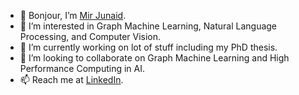 - 👋 Bonjour, I’m [Mir Junaid](https://mirjunaid26.github.io/).
- 👀 I’m interested in Graph Machine Learning, Natural Language Processing, and Computer Vision.
- 🌱 I’m currently working on lot of stuff including my PhD thesis.
- 💞️ I’m looking to collaborate on Graph Machine Learning and High Performance Computing in AI.
- 📫 Reach me at [LinkedIn](https://www.linkedin.com/in/mirjunaid26/).


<!---
mirjunaid26/mirjunaid26 is a ✨ special ✨ repository because its `README.md` (this file) appears on your GitHub profile.
You can click the Preview link to take a look at your changes.
--->
